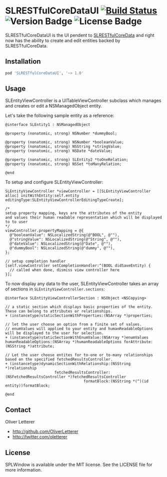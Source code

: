 # SLRESTfulCoreDataUI [![Build Status](https://travis-ci.org/OliverLetterer/SLRESTfulCoreDataUI.png)](https://travis-ci.org/OliverLetterer/SLRESTfulCoreDataUI) ![Version Badge](https://cocoapod-badges.herokuapp.com/v/SLRESTfulCoreDataUI/badge.png) ![License Badge](https://go-shields.herokuapp.com/license-MIT-blue.png)

SLRESTfulCoreDataUI is the UI pendent to [SLRESTfulCoreData](https://github.com/OliverLetterer/SLRESTfulCoreData) and right now has the ability to create and edit entities backed by SLRESTfulCoreData.

## Installation

```ruby
pod 'SLRESTfulCoreDataUI', '~> 1.0'
```

## Usage

SLEntityViewController is a UITableViewController subclass which manages and creates or edit a NSManagedObject entity.

Let's take the following sample entity as a reference:

``` objc
@interface SLEntity1 : NSManagedObject

@property (nonatomic, strong) NSNumber *dummyBool;

@property (nonatomic, strong) NSNumber *booleanValue;
@property (nonatomic, strong) NSString *stringValue;
@property (nonatomic, strong) NSDate *dateValue;

@property (nonatomic, strong) SLEntity2 *toOneRelation;
@property (nonatomic, strong) NSSet *toManyRelation;

@end
```

To setup and configure SLEntityViewController:

``` objc
SLEntityViewController *viewController = [[SLEntityViewController alloc] initWithEntity:self.entity editingType:SLEntityViewControllerEditingTypeCreate];

/*
setup property mapping, keys are the attributes of the entity 
and values their human readable representation which will be displayed to to user
*/
viewController.propertyMapping = @{
  @"booleanValue": NSLocalizedString(@"BOOL", @""),
  @"stringValue": NSLocalizedString(@"String", @""),
  @"dateValue": NSLocalizedString(@"Date", @""),
  @"dummyBool": NSLocalizedString(@"dummy", @""),
};

// setup completion handler
[self.viewController setCompletionHandler:^(BOOL didSaveEntity) {
  // called when done, dismiss view controller here
}];
```

To now display any data to the user, SLEntityViewController takes an array of sections in `SLEntityViewController.sections`:

``` objc
@interface SLEntityViewControllerSection : NSObject <NSCopying>

// a static section which displays basic properties of the entity. These can belong to attributes or relationships.
+ (instancetype)staticSectionWithProperties:(NSArray *)properties;

// let the user choose an option from a finite set of values.
// enumValues will applied to your entity and humanReadableOptions will be displayed to the user for selection.
+ (instancetype)staticSectionWithEnumValue:(NSArray *)enumValues humanReadableOptions:(NSArray *)humanReadableOptions forAttribute:(NSString *)attribute;

// Let the user choose entites for to-one or to-many relationships based on the specified fetchedResultsController.
+ (instancetype)dynamicSectionWithRelationship:(NSString *)relationship
                      fetchedResultsController:(NSFetchedResultsController *)fetchedResultsController
                                   formatBlock:(NSString *(^)(id entity))formatBlock;

@end
```

## Contact
Oliver Letterer

- http://github.com/OliverLetterer
- http://twitter.com/oletterer

## License
SPLWindow is available under the MIT license. See the LICENSE file for more information.

